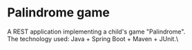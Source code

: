 # Palindrome game
A REST application implementing a child's game "Palindrome".\
The technology used: Java + Spring Boot + Maven + JUnit.\
